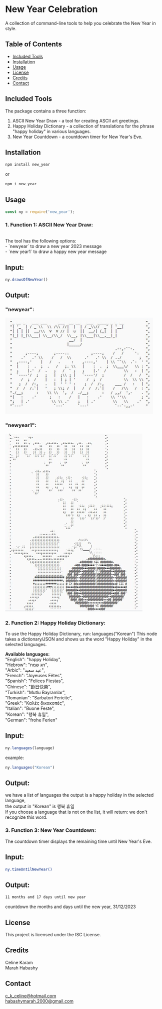 # New Year Celebration 

A collection of command-line tools to help you celebrate the New Year in style.

## Table of Contents
- [Included Tools](#included-tools)
- [Installation](#installation)
- [Usage](#usage)
- [License](#license)
- [Credits](#Credits)
- [Contact](#Contact)

## Included Tools

The package contains a three function:

1. ASCII New Year Draw - a tool for creating ASCII art greetings.
2. Happy Holiday Dictionary - a collection of translations for the phrase "happy holiday" in various languages.
3. New Year Countdown - a countdown timer for New Year's Eve.


## Installation

```bash
npm install new_year
```
or
```bash
npm i new_year
```

## Usage

```js
const ny = require('new_year');

```
### 1. **Function 1: ASCII New Year Draw:**
<br> 
The tool has the following options:
<br>
- `newyear` to draw a new year 2023 message
<br>
- `new year1` to draw a happy new year message

## Input:
```js
ny.drawsOfNewYear()
```
## Output:
### "newyear":
![newyear](https://github.com/celinekaram99/New-Year-NPM/blob/main/newyear.jpg?raw=true)
### "newyear1":
![newyear1](https://github.com/celinekaram99/New-Year-NPM/blob/main/newyear1.jpg?raw=true)


### 2. **Function 2: Happy Holiday Dictionary:**
To use the Happy Holiday Dictionary, run: languages("Korean") 
This node takes a dictionary/JSON and shows us the word "Happy Holiday" in the selected languages.

**Available languages:**\
  "English": "happy Holiday",\
  "Hebrow": "חג שמח",\
  "Arbic": "عيد سعيد",\
  "French": "Joyeuses Fêtes",\
  "Spanish": "Felices Fiestas",\
  "Chinese": "節日快樂",\
  "Turkish": "Mutlu Bayramlar",\
  "Romanian": "Sarbatori Fericite",\
  "Greek": "Καλές δικακοπές",\
  "Italian": "Buone Feste",\
  "Korean": "행복 휴일",\
  "German": "frohe Ferien"

## Input:
```js
ny.languages(language)
```
example:
```js
ny.languages("Korean")
```
## Output:
we have a list of languages the output is a happy holiday in the selected language,\
the output in "Korean" is 행복 휴일\
If you choose a language that is not on the list, it will return: we don't recognize this word.

### 3. **Function 3: New Year Countdown:**
The countdown timer displays the remaining time until New Year's Eve.
## Input:
```bash
ny.timeUntilNewYear()
```
## Output:
```bash
11 months and 17 days until new year
```
countdown the months and days until the new year, 31/12/2023


## License
This project is licensed under the ISC License.

## Credits
Celine Karam\
Marah Habashy

## Contact
c_k_celine@hotmail.com\
habashymarah.2000@gmail.com